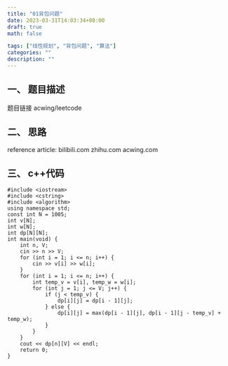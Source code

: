 ```yaml
---
title: "01背包问题"
date: 2023-03-31T14:03:34+08:00
draft: true
math: false

tags: ["线性规划", "背包问题", "算法"]
categories: ""
description: ""
---
```


## 一、 题目描述

题目链接 acwing/leetcode


## 二、 思路

reference article: bilibili.com zhihu.com acwing.com

## 三、 c++代码

```
#include <iostream>
#include <cstring>
#include <algorithm>
using namespace std;
const int N = 1005;
int v[N];
int w[N];
int dp[N][N];
int main(void) {
    int n, V;
    cin >> n >> V;
    for (int i = 1; i <= n; i++) {
        cin >> v[i] >> w[i];
    }
    for (int i = 1; i <= n; i++) {
        int temp_v = v[i], temp_w = w[i];
        for (int j = 1; j <= V; j++) {
            if (j < temp_v) {
                dp[i][j] = dp[i - 1][j];
            } else {
                dp[i][j] = max(dp[i - 1][j], dp[i - 1][j - temp_v] + temp_w);
            }
        }
    }
    cout << dp[n][V] << endl;
    return 0;
}
```
